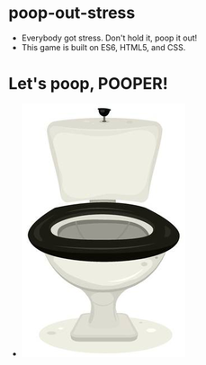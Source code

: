 # poop-out-stress
+ Everybody got stress. Don't hold it, poop it out!
+ This game is built on ES6, HTML5, and CSS. 
# Let's poop, POOPER!
+ ![poop](images/toilet1.jpg)
